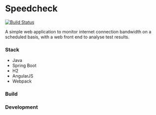 # Speedcheck
[![Build Status](https://travis-ci.org/Luke-Rogers/speedcheck.svg?branch=master)](https://travis-ci.org/Luke-Rogers/speedcheck)

A simple web application to monitor internet connection bandwidth on a scheduled basis, with a web front end to analyse test results.

### Stack
* Java
* Spring Boot
* H2
* AngularJS
* Webpack

### Build

### Development